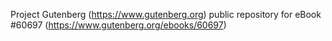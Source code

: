 Project Gutenberg (https://www.gutenberg.org) public repository for eBook #60697 (https://www.gutenberg.org/ebooks/60697)
